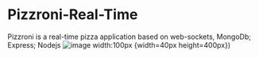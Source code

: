 # Pizzroni-Real-Time
Pizzroni is a real-time pizza application based on web-sockets, MongoDb; Express; Nodejs
![image width:100px](https://user-images.githubusercontent.com/66864065/185982912-dd84cbdf-9148-4593-8e29-1d75743be5da.png) {width=40px height=400px})
